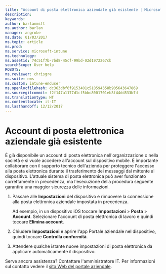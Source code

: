 ```yaml
---
title: "Account di posta elettronica aziendale già esistente | Microsoft Docs"
description: 
keywords: 
author: barlanmsft
ms.author: barlan
manager: angrobe
ms.date: 01/03/2017
ms.topic: article
ms.prod: 
ms.service: microsoft-intune
ms.technology: 
ms.assetid: 74c51f7b-7bd8-45cf-99bd-02d1972267cb
searchScope: User help
ROBOTS: 
ms.reviewer: chrisgre
ms.suite: ems
ms.custom: intune-enduser
ms.openlocfilehash: dc363dbf6f9153401c510594358b905643647869
ms.sourcegitcommit: f2f147a1177d1cf5bbc8001701eb8f44dd833b7d
ms.translationtype: HT
ms.contentlocale: it-IT
ms.lasthandoff: 12/12/2017
---
```

# <a name="an-existing-company-email-account-was-found"></a>Account di posta elettronica aziendale già esistente

È già disponibile un account di posta elettronica nell'organizzazione o nella società e si vuole accedere all'account sul dispositivo mobile. È importante collaborare con il supporto tecnico dell'azienda per proteggere l'accesso alla posta elettronica durante il trasferimento dei messaggi dal mittente al dispositivo. L'attuale sistema di posta elettronica può aver funzionato correttamente in precedenza, ma l'esecuzione della procedura seguente garantirà una maggior sicurezza delle informazioni.

1.  Passare alle **Impostazioni** del dispositivo e rimuovere la connessione alla posta elettronica aziendale impostata in precedenza.

    Ad esempio, in un dispositivo iOS toccare **Impostazioni** > **Posta** > **Account**. Selezionare l'account di posta elettronica di lavoro e quindi toccare **Elimina account**.

2.  Chiudere **Impostazioni** e aprire l'app Portale aziendale nel dispositivo, quindi toccare **Controlla conformità**.

3.  Attendere qualche istante nuove impostazioni di posta elettronica da applicare automaticamente il dispositivo.

Serve ancora assistenza? Contattare l'amministratore IT. Per informazioni sul contatto vedere il [sito Web del portale aziendale](https://portal.manage.microsoft.com#HelpDeskDialog).
